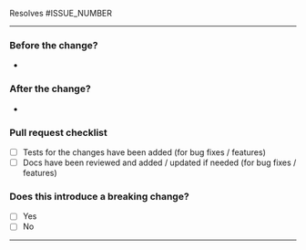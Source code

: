 <!-- Please refer to our contributing docs for any questions on submitting a pull request -->
<!-- Issues are required for both bug fixes and features. -->
Resolves #ISSUE_NUMBER

----

### Before the change?
<!-- Please describe the current behavior that you are modifying. -->

*

### After the change?
<!-- Please describe the behavior or changes that are being added by this PR. -->

*

### Pull request checklist
- [ ] Tests for the changes have been added (for bug fixes / features)
- [ ] Docs have been reviewed and added / updated if needed (for bug fixes / features)

### Does this introduce a breaking change?
<!-- If this introduces a breaking change make sure to note it here any what the impact might be -->

- [ ] Yes
- [ ] No

----

